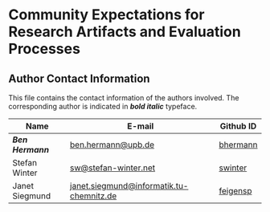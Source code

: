 # Community Expectations for Research Artifacts and Evaluation Processes
## Author Contact Information

This file contains the contact information of the authors involved. The corresponding author is indicated in **_bold italic_** typeface.

| Name              | E-mail                                   | Github ID                               |
| ----------------- | ---------------------------------------- | --------------------------------------- |
| **_Ben Hermann_** | ben.hermann@upb.de                       | [bhermann](https://github.com/bhermann) |
| Stefan Winter     | sw@stefan-winter.net                     | [swinter](https://github.com/s-winter)  |
| Janet Siegmund    | janet.siegmund@informatik.tu-chemnitz.de | [feigensp](https://github.com/feigensp) |

